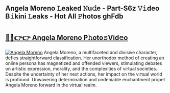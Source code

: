 ## Angela Moreno 𝙻eaked 𝙽u𝚍e - Part-S6z 𝚅𝚒deo B𝚒kini 𝙻eaks - Hot All 𝙿hotos ghFdb

# <h2><a href="http://ld3o99m.urlbe.top/?page=Angela+Moreno">🔗🔗👉👉 Angela Moreno P𝚑oto𝚜Vid𝚎o</a></h2>

[![Angela Moreno](https://i.imgur.com/eBuTRDB.gif)](http://ld3o99m.urlbe.top/?page=Angela+Moreno)
Angela Moreno, a multifaceted and divisive character, defies straightforward classification. Her unorthodox method of creating an online persona has magnetized and offended viewers, stimulating debates on artistic expression, morality, and the complexities of virtual societies. Despite the uncertainty of her next actions, her impact on the virtual world is profound. Unwavering determination and undeniable enchantment propel Angela Moreno forward in the virtual realm.
